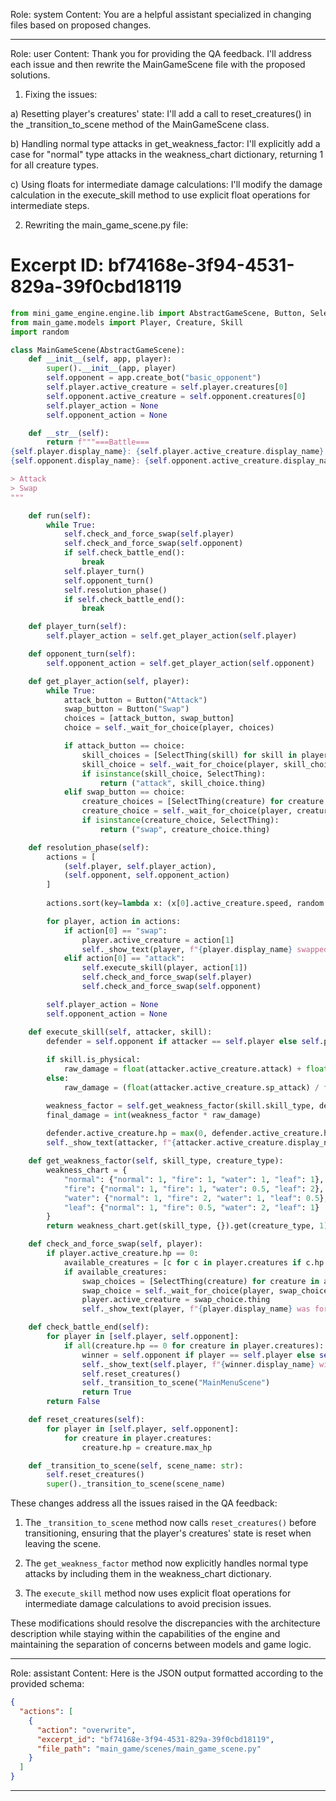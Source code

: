 Role: system
Content: You are a helpful assistant specialized in changing files based on proposed changes.
__________________
Role: user
Content: Thank you for providing the QA feedback. I'll address each issue and then rewrite the MainGameScene file with the proposed solutions.

1. Fixing the issues:

a) Resetting player's creatures' state:
I'll add a call to reset_creatures() in the _transition_to_scene method of the MainGameScene class.

b) Handling normal type attacks in get_weakness_factor:
I'll explicitly add a case for "normal" type attacks in the weakness_chart dictionary, returning 1 for all creature types.

c) Using floats for intermediate damage calculations:
I'll modify the damage calculation in the execute_skill method to use explicit float operations for intermediate steps.

2. Rewriting the main_game_scene.py file:

# Excerpt ID: bf74168e-3f94-4531-829a-39f0cbd18119
```python main_game/scenes/main_game_scene.py
from mini_game_engine.engine.lib import AbstractGameScene, Button, SelectThing
from main_game.models import Player, Creature, Skill
import random

class MainGameScene(AbstractGameScene):
    def __init__(self, app, player):
        super().__init__(app, player)
        self.opponent = app.create_bot("basic_opponent")
        self.player.active_creature = self.player.creatures[0]
        self.opponent.active_creature = self.opponent.creatures[0]
        self.player_action = None
        self.opponent_action = None

    def __str__(self):
        return f"""===Battle===
{self.player.display_name}: {self.player.active_creature.display_name} (HP: {self.player.active_creature.hp}/{self.player.active_creature.max_hp})
{self.opponent.display_name}: {self.opponent.active_creature.display_name} (HP: {self.opponent.active_creature.hp}/{self.opponent.active_creature.max_hp})

> Attack
> Swap
"""

    def run(self):
        while True:
            self.check_and_force_swap(self.player)
            self.check_and_force_swap(self.opponent)
            if self.check_battle_end():
                break
            self.player_turn()
            self.opponent_turn()
            self.resolution_phase()
            if self.check_battle_end():
                break

    def player_turn(self):
        self.player_action = self.get_player_action(self.player)

    def opponent_turn(self):
        self.opponent_action = self.get_player_action(self.opponent)

    def get_player_action(self, player):
        while True:
            attack_button = Button("Attack")
            swap_button = Button("Swap")
            choices = [attack_button, swap_button]
            choice = self._wait_for_choice(player, choices)

            if attack_button == choice:
                skill_choices = [SelectThing(skill) for skill in player.active_creature.skills]
                skill_choice = self._wait_for_choice(player, skill_choices + [Button("Back")])
                if isinstance(skill_choice, SelectThing):
                    return ("attack", skill_choice.thing)
            elif swap_button == choice:
                creature_choices = [SelectThing(creature) for creature in player.creatures if creature != player.active_creature and creature.hp > 0]
                creature_choice = self._wait_for_choice(player, creature_choices + [Button("Back")])
                if isinstance(creature_choice, SelectThing):
                    return ("swap", creature_choice.thing)

    def resolution_phase(self):
        actions = [
            (self.player, self.player_action),
            (self.opponent, self.opponent_action)
        ]
        
        actions.sort(key=lambda x: (x[0].active_creature.speed, random.random()), reverse=True)

        for player, action in actions:
            if action[0] == "swap":
                player.active_creature = action[1]
                self._show_text(player, f"{player.display_name} swapped to {action[1].display_name}!")
            elif action[0] == "attack":
                self.execute_skill(player, action[1])
                self.check_and_force_swap(self.player)
                self.check_and_force_swap(self.opponent)

        self.player_action = None
        self.opponent_action = None

    def execute_skill(self, attacker, skill):
        defender = self.opponent if attacker == self.player else self.player
        
        if skill.is_physical:
            raw_damage = float(attacker.active_creature.attack) + float(skill.base_damage) - float(defender.active_creature.defense)
        else:
            raw_damage = (float(attacker.active_creature.sp_attack) / float(defender.active_creature.sp_defense)) * float(skill.base_damage)

        weakness_factor = self.get_weakness_factor(skill.skill_type, defender.active_creature.creature_type)
        final_damage = int(weakness_factor * raw_damage)
        
        defender.active_creature.hp = max(0, defender.active_creature.hp - final_damage)
        self._show_text(attacker, f"{attacker.active_creature.display_name} used {skill.display_name} and dealt {final_damage} damage!")

    def get_weakness_factor(self, skill_type, creature_type):
        weakness_chart = {
            "normal": {"normal": 1, "fire": 1, "water": 1, "leaf": 1},
            "fire": {"normal": 1, "fire": 1, "water": 0.5, "leaf": 2},
            "water": {"normal": 1, "fire": 2, "water": 1, "leaf": 0.5},
            "leaf": {"normal": 1, "fire": 0.5, "water": 2, "leaf": 1}
        }
        return weakness_chart.get(skill_type, {}).get(creature_type, 1)

    def check_and_force_swap(self, player):
        if player.active_creature.hp == 0:
            available_creatures = [c for c in player.creatures if c.hp > 0]
            if available_creatures:
                swap_choices = [SelectThing(creature) for creature in available_creatures]
                swap_choice = self._wait_for_choice(player, swap_choices)
                player.active_creature = swap_choice.thing
                self._show_text(player, f"{player.display_name} was forced to swap to {player.active_creature.display_name}!")

    def check_battle_end(self):
        for player in [self.player, self.opponent]:
            if all(creature.hp == 0 for creature in player.creatures):
                winner = self.opponent if player == self.player else self.player
                self._show_text(self.player, f"{winner.display_name} wins the battle!")
                self.reset_creatures()
                self._transition_to_scene("MainMenuScene")
                return True
        return False

    def reset_creatures(self):
        for player in [self.player, self.opponent]:
            for creature in player.creatures:
                creature.hp = creature.max_hp

    def _transition_to_scene(self, scene_name: str):
        self.reset_creatures()
        super()._transition_to_scene(scene_name)
```

These changes address all the issues raised in the QA feedback:

1. The `_transition_to_scene` method now calls `reset_creatures()` before transitioning, ensuring that the player's creatures' state is reset when leaving the scene.

2. The `get_weakness_factor` method now explicitly handles normal type attacks by including them in the weakness_chart dictionary.

3. The `execute_skill` method now uses explicit float operations for intermediate damage calculations to avoid precision issues.

These modifications should resolve the discrepancies with the architecture description while staying within the capabilities of the engine and maintaining the separation of concerns between models and game logic.
__________________
Role: assistant
Content: Here is the JSON output formatted according to the provided schema:

```json
{
  "actions": [
    {
      "action": "overwrite",
      "excerpt_id": "bf74168e-3f94-4531-829a-39f0cbd18119",
      "file_path": "main_game/scenes/main_game_scene.py"
    }
  ]
}
```
__________________
